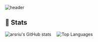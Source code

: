 ![header](https://capsule-render.vercel.app/api?type=transparent&color=gradient&height=300&section=header&text=Ryu%20Hanseong)


## 🤔 Stats
![arsriu's GitHub stats](https://github-readme-stats.vercel.app/api?username=arsriu&count_private=true&theme=transparent&show_icons=true)  ![Top Languages](https://github-readme-stats.vercel.app/api/top-langs/?username=arsriu&layout=compact&theme=transparent)
<!--
**arsriu/arsriu** is a ✨ _special_ ✨ repository because its `README.md` (this file) appears on your GitHub profile.

Here are some ideas to get you started:

- 🔭 I’m currently working on ...
- 🌱 I’m currently learning ...
- 👯 I’m looking to collaborate on ...
- 🤔 I’m looking for help with ...
- 💬 Ask me about ...
- 📫 How to reach me: ...
- 😄 Pronouns: ...
- ⚡ Fun fact: ...
-->
